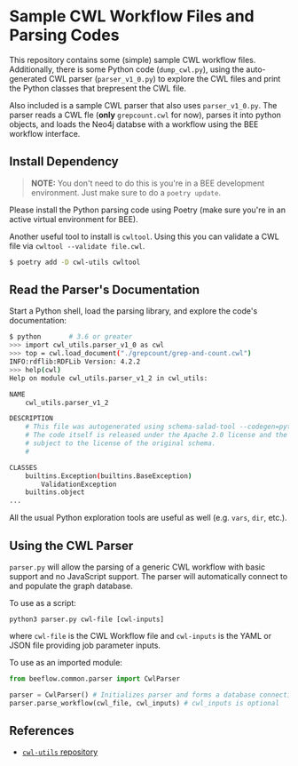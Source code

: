 # Sample CWL Workflow Files and Parsing Codes

This repository contains some (simple) sample CWL workflow
files. Additionally, there is some Python code (`dump_cwl.py`), using
the auto-generated CWL parser (`parser_v1_0.py`) to explore the CWL
files and print the Python classes that brepresent the CWL file.

Also included is a sample CWL parser that also uses
`parser_v1_0.py`. The parser reads a CWL fle (**only** `grepcount.cwl`
for now), parses it into python objects, and loads the Neo4j databse
with a workflow using the BEE workflow interface.

## Install Dependency

> **NOTE:** You don't need to do this is you're in a BEE development
> environment. Just make sure to do a `poetry update`.

Please install the Python parsing code using Poetry (make sure you're in an
active virtual environment for BEE).

Another useful tool to install is `cwltool`. Using this you can
validate a CWL file via `cwltool --validate file.cwl`.

```sh
$ poetry add -D cwl-utils cwltool
```

## Read the Parser's Documentation

Start a Python shell, load the parsing library, and explore the code's
documentation:

```sh
$ python       # 3.6 or greater
>>> import cwl_utils.parser_v1_0 as cwl
>>> top = cwl.load_document("./grepcount/grep-and-count.cwl")
INFO:rdflib:RDFLib Version: 4.2.2
>>> help(cwl)
Help on module cwl_utils.parser_v1_2 in cwl_utils:

NAME
    cwl_utils.parser_v1_2

DESCRIPTION
    # This file was autogenerated using schema-salad-tool --codegen=python
    # The code itself is released under the Apache 2.0 license and the help text is
    # subject to the license of the original schema.
    #

CLASSES
    builtins.Exception(builtins.BaseException)
        ValidationException
    builtins.object
...
```

All the usual Python exploration tools are useful as well (e.g. `vars`, `dir`,
etc.).

## Using the CWL Parser

`parser.py` will allow the parsing of a generic CWL workflow with basic support and no JavaScript
support. The parser will automatically connect to and populate the graph database.

To use as a script:

`python3 parser.py cwl-file [cwl-inputs]`

where `cwl-file` is the CWL Workflow file and `cwl-inputs` is the YAML or JSON file providing
job parameter inputs.

To use as an imported module:

```py
from beeflow.common.parser import CwlParser

parser = CwlParser() # Initializes parser and forms a database connection
parser.parse_workflow(cwl_file, cwl_inputs) # cwl_inputs is optional
```

## References

- [`cwl-utils` repository](https://github.com/common-workflow-language/cwl-utils)

